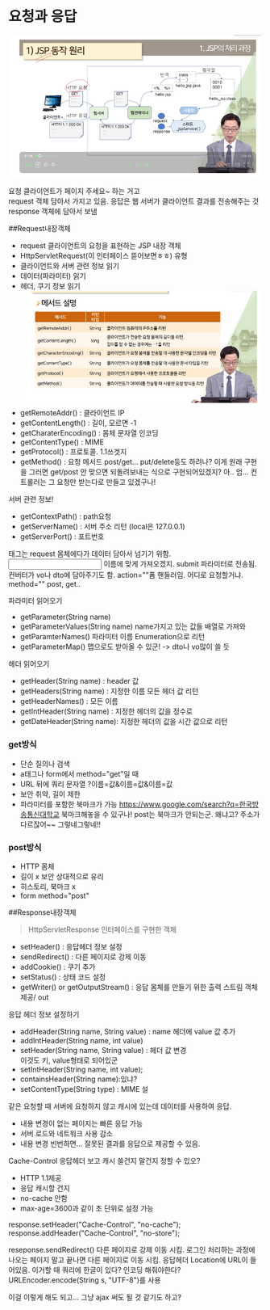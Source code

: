 # 요청과 응답
![img_6.png](img_6.png)

요청 클라이언트가 페이지 주세요~ 하는 거고  
request 객체 담아서 가지고 있음.
응답은 웹 서버가 클라이언트 결과를 전송해주는 것  
response 객체에 담아서 보냄

##Request내장객체
- request 클라이언트의 요청을 표현하는 JSP 내장 객체
- HttpServletRequest(이 인터페이스 뜯어보면ㅎㅎ) 유형
- 클라이언트와 서버 관련 정보 읽기
- 데이터(파라미터) 읽기
- 헤더, 쿠기 정보 읽기
![img_7.png](img_7.png)
- getRemoteAddr() : 클라이언트 IP
- getContentLength() : 길이, 모르면 -1
- getCharaterEncoding() : 몸체 문자열 인코딩
- getContentType() : MIME
- getProtocol() : 프로토콜. 1.1쓰겟지
- getMethod() : 요청 메서드 post/get... put/delete등도 하려나?
이게 원래 구현을 그러면 get/post 안 맞으면 되돌려보내는 식으로 구현되어있겠지?
  아.. 엄... 컨트롤러는 그 요청만 받는다로 만들고 있겠구나!
  
서버 관련 정보!  

- getContextPath() : path요청
- getServerName() : 서버 주소 리턴 (local은 127.0.0.1)
- getServerPort() : 포트번호

<form>태그는 request 몸체에다가 데이터 담아서 넘기기 위함.</form>
<input name=""> 이름에 맞게 가져오겠지. submit
파라미터로 전송됨. 컨버터가 vo나 dto에 담아주기도 함.
action=""폼 핸들러임. 어디로 요청할거냐.
method="" post, get.. 

파라미터 읽어오기
- getParameter(String name)
- getParameterValues(String name) name가지고 있는 값들 배열로 가져와
- getParamterNames() 파라미터 이름 Enumeration으로 리턴
- getParameterMap() 맵으로도 받아올 수 있군! -> dto나 vo많이 쓸 듯

헤더 읽어오기
- getHeader(String name) : header 값
- getHeaders(String name) : 지정한 이름 모든 헤더 값 리턴
- getHeaderNames() : 모든 이름
- getIntHeader(String name) : 지정한 헤더의 값을 정수로
- getDateHeader(String name): 지정한 헤더의 값을 시간 값으로 리턴

### get방식
- 단순 질의나 검색
- a태그나 form에서 method="get"일 때
- URL 뒤에 쿼리 문자열 ?이름=값&이름=값&이름=값
- 보안 취약, 길이 제한
- 파라미터를 포함한 북마크가 가능
https://www.google.com/search?q=한국방송통신대학교
북마크해놓을 수 있구나! post는 북마크가 안되는군. 왜냐고? 주소가 다르잖어~~
  그렇네그렇네!!

### post방식
- HTTP 몸체
- 길이 x 보안 상대적으로 유리
- 히스토리, 북마크 x
- form method="post"



##Response내장객체
> HttpServletResponse 인터페이스를 구현한 객체

- setHeader() : 응답헤더 정보 설정
- sendRedirect() : 다른 페이지로 강제 이동
- addCookie() : 쿠기 추가
- setStatus() : 상태 코드 설정
- getWriter() or getOutputStream() : 응답 몸체를 만들기 위한 출력 스트림 객체 제공/ out

응답 헤더 정보 설정하기

- addHeader(String name, String value) : name 헤더에 value 값 추가
- addIntHeader(String name, int value)
- setHeader(String name, String value) : 헤더 값 변경  
이것도 키, value형태로 되어있군
- setIntHeader(String name, int value);
- containsHeader(String name):있냐?
- setContentType(String type) : MIME 설

같은 요청할 때
서버에 요청하지 않고 캐시에 있는데 데이터를 사용하여 응답.
- 내용 변경이 없는 페이지는 빠른 응답 가능
- 서버 로드와 네트워크 사용 감소
- 내용 변경 빈번하면... 잘못된 결과를 응답으로 제공할 수 있음.

Cache-Control
응답헤더 보고 캐시 쓸건지 말건지 정할 수 있오?  
- HTTP 1.1제공
- 응답 캐시할 건지
- no-cache 안함
- max-age=3600과 같이 초 단위로 설정 가능

response.setHeader("Cache-Control", "no-cache");
response.addHeader("Cache-Control", "no-store");

reseponse.sendRedirect() 다른 페이지로 강제 이동 시킴.
로그인 처리하는 과정에 나오는 페이지 말고 끝나면 다른 페이지로 이동 시킴.
응답헤더 Location에 URL이 들어있음.
이거할 때 쿼리에 한글이 있다? 인코딩 해줘야한다?  
URLEncoder.encode(String s, "UTF-8")를 사용

이걸 이렇게 해도 되고...
그냥 ajax 써도 될 것 같기도 하고?